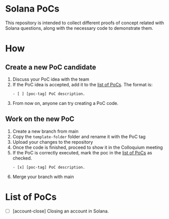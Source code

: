 # Solana PoCs

This repository is intended to collect different proofs of concept related with Solana questions, along with the necessary code to demonstrate them.

# How
## Create a new PoC candidate
1. Discuss your PoC idea with the team
2. If the PoC idea is accepted, add it to the [list of PoCs](#list-of-pocs). The format is:
   ```
   - [ ] [poc-tag] PoC description. 
   ``` 
3. From now on, anyone can try creating a PoC code.

## Work on the new PoC
1. Create a new branch from main 
2. Copy the `template-folder` folder and rename it with the PoC tag
3. Upload your changes to the repository
4. Once the code is finished, proceed to show it in the Colloquium meeting
5. If the PoC is correctly executed, mark the poc in the [list of PoCs](#list-of-pocs) as checked.
   ```
   - [x] [poc-tag] PoC description. 
   ```
6. Merge your branch with main

# List of PoCs
- [ ] [account-close] Closing an account in Solana.
